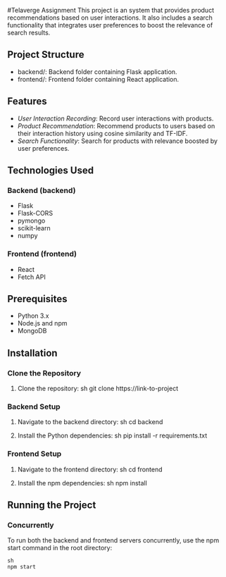 #Telaverge Assignment
This project is an system that provides product recommendations based on user interactions. It also includes a search functionality that integrates user preferences to boost the relevance of search results.

## Project Structure

- backend/: Backend folder containing Flask application.
- frontend/: Frontend folder containing React application.

## Features

- *User Interaction Recording*: Record user interactions with products.
- *Product Recommendation*: Recommend products to users based on their interaction history using cosine similarity and TF-IDF.
- *Search Functionality*: Search for products with relevance boosted by user preferences.

## Technologies Used

### Backend (backend)

- Flask
- Flask-CORS
- pymongo
- scikit-learn
- numpy

### Frontend (frontend)

- React
- Fetch API

## Prerequisites

- Python 3.x
- Node.js and npm
- MongoDB

## Installation


### Clone the Repository

1. Clone the repository:
    sh
    git clone https://link-to-project
    
    

### Backend Setup

1. Navigate to the backend directory:
    sh
    cd backend
    

2. Install the Python dependencies:
    sh
    pip install -r requirements.txt
    

### Frontend Setup

1. Navigate to the frontend directory:
    sh
    cd frontend
    

2. Install the npm dependencies:
    sh
    npm install
    

## Running the Project

### Concurrently

To run both the backend and frontend servers concurrently, use the npm start command in the root directory:

    sh
    npm start
